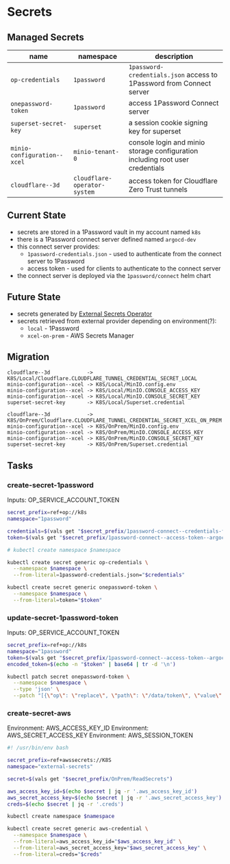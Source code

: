 # Secrets

## Managed Secrets

| name                        | namespace                    | description                                                                   |
| --------------------------- | ---------------------------- | ----------------------------------------------------------------------------- |
| `op-credentials`            | `1password`                  | `1password-credentials.json` access to 1Password from Connect server          |
| `onepassword-token`         | `1password`                  | access 1Password Connect server                                               |
| `superset-secret-key`       | `superset`                   | a session cookie signing key for superset                                     |
| `minio-configuration--xcel` | `minio-tenant-0`             | console login and minio storage configuration including root user credentials |
| `cloudflare--3d`            | `cloudflare-operator-system` | access token for Cloudflare Zero Trust tunnels                                |

## Current State

- secrets are stored in a 1Password vault in my account named `k8s`
- there is a 1Password connect server defined named `argocd-dev`
- this connect server provides:
  - `1password-credentials.json` - used to authenticate from the connect server to 1Password
  - access token - used for clients to authenticate to the connect server
- the connect server is deployed via the `1password/connect` helm chart

## Future State

- secrets generated by [External Secrets Operator](https://external-secrets.io/latest/)
- secrets retrieved from external provider depending on environment(?):
  - `local` - 1Password
  - `xcel-on-prem` - AWS Secrets Manager

## Migration

```text
cloudflare--3d            -> K8S/Local/Cloudflare.CLOUDFLARE_TUNNEL_CREDENTIAL_SECRET_LOCAL
minio-configuration--xcel -> K8S/Local/MinIO.config.env
minio-configuration--xcel -> K8S/Local/MinIO.CONSOLE_ACCESS_KEY
minio-configuration--xcel -> K8S/Local/MinIO.CONSOLE_SECRET_KEY
superset-secret-key       -> K8S/Local/Superset.credential

cloudflare--3d            -> K8S/OnPrem/Cloudflare.CLOUDFLARE_TUNNEL_CREDENTIAL_SECRET_XCEL_ON_PREM
minio-configuration--xcel -> K8S/OnPrem/MinIO.config.env
minio-configuration--xcel -> K8S/OnPrem/MinIO.CONSOLE_ACCESS_KEY
minio-configuration--xcel -> K8S/OnPrem/MinIO.CONSOLE_SECRET_KEY
superset-secret-key       -> K8S/OnPrem/Superset.credential
```

## Tasks

### create-secret-1password

Inputs: OP_SERVICE_ACCOUNT_TOKEN

```bash
secret_prefix=ref+op://k8s
namespace="1password"

credentials=$(vals get "$secret_prefix/1password-connect--credentials-file--argocd-dev/contents")
token=$(vals get "$secret_prefix/1password-connect--access-token--argocd-dev/credential")

# kubectl create namespace $namespace

kubectl create secret generic op-credentials \
  --namespace $namespace \
  --from-literal=1password-credentials.json="$credentials"

kubectl create secret generic onepassword-token \
  --namespace $namespace \
  --from-literal=token="$token"
```

### update-secret-1password-token

Inputs: OP_SERVICE_ACCOUNT_TOKEN

```bash
secret_prefix=ref+op://k8s
namespace="1password"
token=$(vals get "$secret_prefix/1password-connect--access-token--argocd-dev/credential")
encoded_token=$(echo -n "$token" | base64 | tr -d '\n')

kubectl patch secret onepassword-token \
  --namespace $namespace \
  --type 'json' \
  --patch "[{\"op\": \"replace\", \"path\": \"/data/token\", \"value\":\"${encoded_token}\"}]"
```

### create-secret-aws

Environment: AWS_ACCESS_KEY_ID
Environment: AWS_SECRET_ACCESS_KEY
Environment: AWS_SESSION_TOKEN

```bash
#! /usr/bin/env bash

secret_prefix=ref+awssecrets://K8S
namespace="external-secrets"

secret=$(vals get "$secret_prefix/OnPrem/ReadSecrets")

aws_access_key_id=$(echo $secret | jq -r '.aws_access_key_id')
aws_secret_access_key=$(echo $secret | jq -r '.aws_secret_access_key')
creds=$(echo $secret | jq -r '.creds')

kubectl create namespace $namespace

kubectl create secret generic aws-credential \
  --namespace $namespace \
  --from-literal=aws_access_key_id="$aws_access_key_id" \
  --from-literal=aws_secret_access_key="$aws_secret_access_key" \
  --from-literal=creds="$creds"
```
